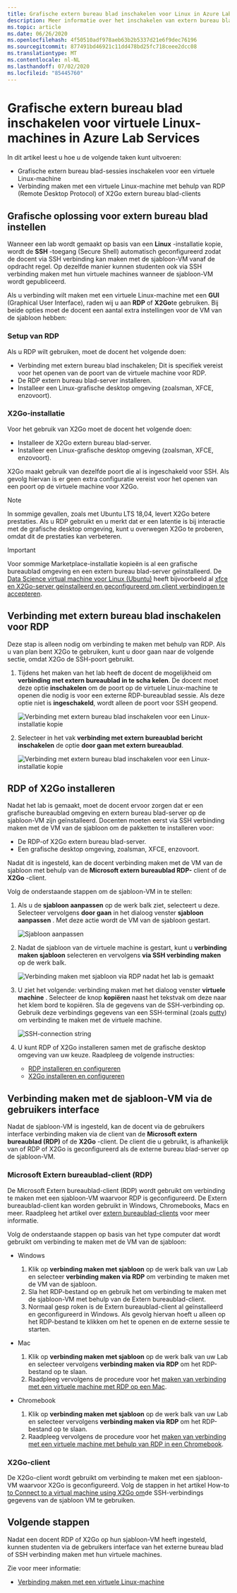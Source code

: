 ```yaml
---
title: Grafische extern bureau blad inschakelen voor Linux in Azure Lab Services | Microsoft Docs
description: Meer informatie over het inschakelen van extern bureau blad voor virtuele Linux-machines in een lab in Azure Lab Services.
ms.topic: article
ms.date: 06/26/2020
ms.openlocfilehash: 4f50510adf978aeb63b2b5337d21e6f9dec76196
ms.sourcegitcommit: 877491bd46921c11dd478bd25fc718ceee2dcc08
ms.translationtype: MT
ms.contentlocale: nl-NL
ms.lasthandoff: 07/02/2020
ms.locfileid: "85445760"
---
```

# <a name="enable-graphical-remote-desktop-for-linux-virtual-machines-in-azure-lab-services"></a>Grafische extern bureau blad inschakelen voor virtuele Linux-machines in Azure Lab Services
In dit artikel leest u hoe u de volgende taken kunt uitvoeren:

- Grafische extern bureau blad-sessies inschakelen voor een virtuele Linux-machine
- Verbinding maken met een virtuele Linux-machine met behulp van RDP (Remote Desktop Protocol) of X2Go extern bureau blad-clients

## <a name="set-up-graphical-remote-desktop-solution"></a>Grafische oplossing voor extern bureau blad instellen
Wanneer een lab wordt gemaakt op basis van een **Linux** -installatie kopie, wordt de **SSH** -toegang (Secure Shell) automatisch geconfigureerd zodat de docent via SSH verbinding kan maken met de sjabloon-VM vanaf de opdracht regel.  Op dezelfde manier kunnen studenten ook via SSH verbinding maken met hun virtuele machines wanneer de sjabloon-VM wordt gepubliceerd.

Als u verbinding wilt maken met een virtuele Linux-machine met een **GUI** (Graphical User Interface), raden wij u aan **RDP** of **X2Go**te gebruiken.  Bij beide opties moet de docent een aantal extra instellingen voor de VM van de sjabloon hebben:

### <a name="rdp-setup"></a>Setup van RDP
Als u RDP wilt gebruiken, moet de docent het volgende doen:
  - Verbinding met extern bureau blad inschakelen; Dit is specifiek vereist voor het openen van de poort van de virtuele machine voor RDP.
  - De RDP extern bureau blad-server installeren.
  - Installeer een Linux-grafische desktop omgeving (zoalsman, XFCE, enzovoort).

### <a name="x2go-setup"></a>X2Go-installatie
Voor het gebruik van X2Go moet de docent het volgende doen:
- Installeer de X2Go extern bureau blad-server.
- Installeer een Linux-grafische desktop omgeving (zoalsman, XFCE, enzovoort).

X2Go maakt gebruik van dezelfde poort die al is ingeschakeld voor SSH.  Als gevolg hiervan is er geen extra configuratie vereist voor het openen van een poort op de virtuele machine voor X2Go.

> [!NOTE]
> In sommige gevallen, zoals met Ubuntu LTS 18,04, levert X2Go betere prestaties.  Als u RDP gebruikt en u merkt dat er een latentie is bij interactie met de grafische desktop omgeving, kunt u overwegen X2Go te proberen, omdat dit de prestaties kan verbeteren.

> [!IMPORTANT]
>  Voor sommige Marketplace-installatie kopieën is al een grafische bureaublad omgeving en een extern bureau blad-server geïnstalleerd.  De [Data Science virtual machine voor Linux (Ubuntu)](https://azuremarketplace.microsoft.com/marketplace/apps/microsoft-dsvm.ubuntu-1804) heeft bijvoorbeeld al [xfce en X2Go-server geïnstalleerd en geconfigureerd om client verbindingen te accepteren](https://docs.microsoft.com/azure/machine-learning/data-science-virtual-machine/dsvm-ubuntu-intro#x2go).

## <a name="enable-remote-desktop-connection-for-rdp"></a>Verbinding met extern bureau blad inschakelen voor RDP

Deze stap is alleen nodig om verbinding te maken met behulp van RDP.  Als u van plan bent X2Go te gebruiken, kunt u door gaan naar de volgende sectie, omdat X2Go de SSH-poort gebruikt.

1.  Tijdens het maken van het lab heeft de docent de mogelijkheid om **verbinding met extern bureaublad in te scha kelen**.  De docent moet deze optie **inschakelen** om de poort op de virtuele Linux-machine te openen die nodig is voor een externe RDP-bureaublad sessie.  Als deze optie niet is **ingeschakeld**, wordt alleen de poort voor SSH geopend.
  
    ![Verbinding met extern bureau blad inschakelen voor een Linux-installatie kopie](./media/how-to-enable-remote-desktop-linux/enable-rdp-option.png)

2. Selecteer in het vak **verbinding met extern bureaublad bericht inschakelen** de optie **door gaan met extern bureaublad**. 

    ![Verbinding met extern bureau blad inschakelen voor een Linux-installatie kopie](./media/how-to-enable-remote-desktop-linux/enabling-remote-desktop-connection-dialog.png)

## <a name="install-rdp-or-x2go"></a>RDP of X2Go installeren

Nadat het lab is gemaakt, moet de docent ervoor zorgen dat er een grafische bureaublad omgeving en extern bureau blad-server op de sjabloon-VM zijn geïnstalleerd.  Docenten moeten eerst via SSH verbinding maken met de VM van de sjabloon om de pakketten te installeren voor:
- De RDP-of X2Go extern bureau blad-server.
- Een grafische desktop omgeving, zoalsman, XFCE, enzovoort.

Nadat dit is ingesteld, kan de docent verbinding maken met de VM van de sjabloon met behulp van de **Microsoft extern bureaublad RDP-** client of de **X2Go** -client.

Volg de onderstaande stappen om de sjabloon-VM in te stellen:

1. Als u de **sjabloon aanpassen** op de werk balk ziet, selecteert u deze. Selecteer vervolgens **door gaan** in het dialoog venster **sjabloon aanpassen** . Met deze actie wordt de VM van de sjabloon gestart.  

    ![Sjabloon aanpassen](./media/how-to-enable-remote-desktop-linux/customize-template.png)
1. Nadat de sjabloon van de virtuele machine is gestart, kunt u **verbinding maken sjabloon** selecteren en vervolgens **via SSH verbinding maken** op de werk balk. 

    ![Verbinding maken met sjabloon via RDP nadat het lab is gemaakt](./media/how-to-enable-remote-desktop-linux/rdp-after-lab-creation.png) 
1. U ziet het volgende: verbinding maken met het dialoog venster **virtuele machine** . Selecteer de knop **kopiëren** naast het tekstvak om deze naar het klem bord te kopiëren. Sla de gegevens van de SSH-verbinding op. Gebruik deze verbindings gegevens van een SSH-terminal (zoals [putty](https://www.putty.org/)) om verbinding te maken met de virtuele machine.
 
    ![SSH-connection string](./media/how-to-enable-remote-desktop-linux/ssh-connection-string.png)

4. U kunt RDP of X2Go installeren samen met de grafische desktop omgeving van uw keuze.  Raadpleeg de volgende instructies:
    - [RDP installeren en configureren](https://docs.microsoft.com/azure/virtual-machines/linux/use-remote-desktop)
    - [X2Go installeren en configureren](https://github.com/Azure/azure-devtestlab/tree/master/samples/ClassroomLabs/Scripts/X2GoRemoteDesktop)

## <a name="connect-to-the-template-vm-via-the-gui"></a>Verbinding maken met de sjabloon-VM via de gebruikers interface

Nadat de sjabloon-VM is ingesteld, kan de docent via de gebruikers interface verbinding maken via de client van de **Microsoft extern bureaublad (RDP)** of de **X2Go** -client.  De client die u gebruikt, is afhankelijk van of RDP of X2Go is geconfigureerd als de externe bureau blad-server op de sjabloon-VM.  

### <a name="microsoft-remote-desktop-rdp-client"></a>Microsoft Extern bureaublad-client (RDP)

De Microsoft Extern bureaublad-client (RDP) wordt gebruikt om verbinding te maken met een sjabloon-VM waarvoor RDP is geconfigureerd.  De Extern bureaublad-client kan worden gebruikt in Windows, Chromebooks, Macs en meer.  Raadpleeg het artikel over [extern bureaublad-clients](https://docs.microsoft.com/windows-server/remote/remote-desktop-services/clients/remote-desktop-clients) voor meer informatie.

Volg de onderstaande stappen op basis van het type computer dat wordt gebruikt om verbinding te maken met de VM van de sjabloon:

- Windows
  1. Klik op **verbinding maken met sjabloon** op de werk balk van uw Lab en selecteer **verbinding maken via RDP** om verbinding te maken met de VM van de sjabloon. 
  1. Sla het RDP-bestand op en gebruik het om verbinding te maken met de sjabloon-VM met behulp van de Extern bureaublad-client. 
  1. Normaal gesp roken is de Extern bureaublad-client al geïnstalleerd en geconfigureerd in Windows.  Als gevolg hiervan hoeft u alleen op het RDP-bestand te klikken om het te openen en de externe sessie te starten.

- Mac
  1. Klik op **verbinding maken met sjabloon** op de werk balk van uw Lab en selecteer vervolgens **verbinding maken via RDP** om het RDP-bestand op te slaan.  
  1. Raadpleeg vervolgens de procedure voor het [maken van verbinding met een virtuele machine met RDP op een Mac](connect-virtual-machine-mac-remote-desktop.md).

- Chromebook
  1. Klik op **verbinding maken met sjabloon** op de werk balk van uw Lab en selecteer vervolgens **verbinding maken via RDP** om het RDP-bestand op te slaan.  
  1. Raadpleeg vervolgens de procedure voor het [maken van verbinding met een virtuele machine met behulp van RDP in een Chromebook](connect-virtual-machine-chromebook-remote-desktop.md).

### <a name="x2go-client"></a>X2Go-client

De X2Go-client wordt gebruikt om verbinding te maken met een sjabloon-VM waarvoor X2Go is geconfigureerd.  Volg de stappen in het artikel How-to [to Connect to a virtual machine using X2Go om](how-to-use-remote-desktop-linux-student.md#connect-to-the-student-vm-using-x2go)de SSH-verbindings gegevens van de sjabloon VM te gebruiken.

## <a name="next-steps"></a>Volgende stappen
Nadat een docent RDP of X2Go op hun sjabloon-VM heeft ingesteld, kunnen studenten via de gebruikers interface van het externe bureau blad of SSH verbinding maken met hun virtuele machines.

Zie voor meer informatie:
 - [Verbinding maken met een virtuele Linux-machine](how-to-use-remote-desktop-linux-student.md)
